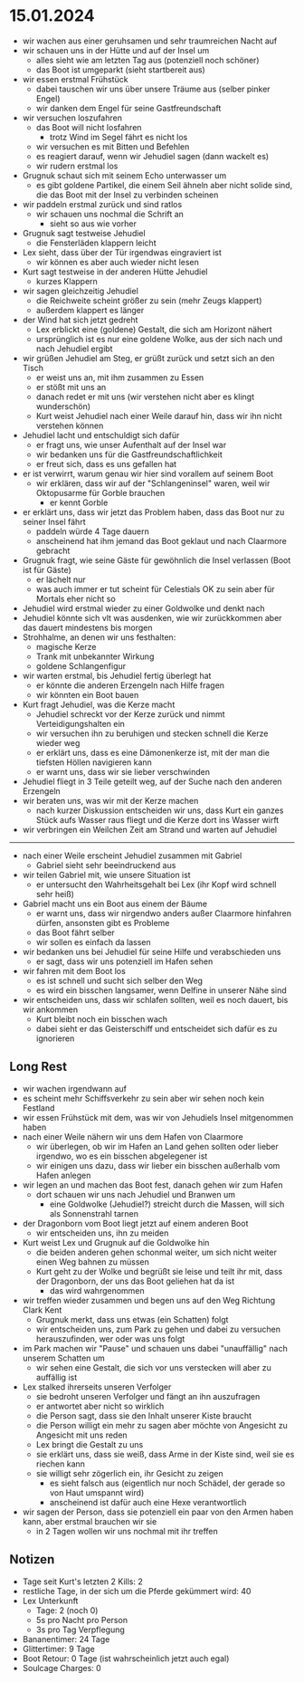 # 15.01.2024
- wir wachen aus einer geruhsamen und sehr traumreichen Nacht auf
- wir schauen uns in der Hütte und auf der Insel um
	- alles sieht wie am letzten Tag aus (potenziell noch schöner)
	- das Boot ist umgeparkt (sieht startbereit aus)
- wir essen erstmal Frühstück
	- dabei tauschen wir uns über unsere Träume aus (selber pinker Engel)
	- wir danken dem Engel für seine Gastfreundschaft
- wir versuchen loszufahren
	- das Boot will nicht losfahren
		- trotz Wind im Segel fährt es nicht los
	- wir versuchen es mit Bitten und Befehlen
	- es reagiert darauf, wenn wir Jehudiel sagen (dann wackelt es)
	- wir rudern erstmal los
- Grugnuk schaut sich mit seinem Echo unterwasser um
	- es gibt goldene Partikel, die einem Seil ähneln aber nicht solide sind, die das Boot mit der Insel zu verbinden scheinen
- wir paddeln erstmal zurück und sind ratlos
	- wir schauen uns nochmal die Schrift an
		- sieht so aus wie vorher
- Grugnuk sagt testweise Jehudiel
	- die Fensterläden klappern leicht
- Lex sieht, dass über der Tür irgendwas eingraviert ist
	- wir können es aber auch wieder nicht lesen
- Kurt sagt testweise in der anderen Hütte Jehudiel
	- kurzes Klappern
- wir sagen gleichzeitig Jehudiel
	- die Reichweite scheint größer zu sein (mehr Zeugs klappert)
	- außerdem klappert es länger
- der Wind hat sich jetzt gedreht
	- Lex erblickt eine (goldene) Gestalt, die sich am Horizont nähert
	- ursprünglich ist es nur eine goldene Wolke, aus der sich nach und nach Jehudiel ergibt
- wir grüßen Jehudiel am Steg, er grüßt zurück und setzt sich an den Tisch
	- er weist uns an, mit ihm zusammen zu Essen
	- er stößt mit uns an
	- danach redet er mit uns (wir verstehen nicht aber es klingt wunderschön)
	- Kurt weist Jehudiel nach einer Weile darauf hin, dass wir ihn nicht verstehen können
- Jehudiel lacht und entschuldigt sich dafür
	- er fragt uns, wie unser Aufenthalt auf der Insel war
	- wir bedanken uns für die Gastfreundschaftlichkeit
	- er freut sich, dass es uns gefallen hat
- er ist verwirrt, warum genau wir hier sind vorallem auf seinem Boot
	- wir erklären, dass wir auf der "Schlangeninsel" waren, weil wir Oktopusarme für Gorble brauchen
		- er kennt Gorble
- er erklärt uns, dass wir jetzt das Problem haben, dass das Boot nur zu seiner Insel fährt
	- paddeln würde 4 Tage dauern
	- anscheinend hat ihm jemand das Boot geklaut und nach Claarmore gebracht
- Grugnuk fragt, wie seine Gäste für gewöhnlich die Insel verlassen (Boot ist für Gäste)
	- er lächelt nur
	- was auch immer er tut scheint für Celestials OK zu sein aber für Mortals eher nicht so
- Jehudiel wird erstmal wieder zu einer Goldwolke und denkt nach
- Jehudiel könnte sich vlt was ausdenken, wie wir zurückkommen aber das dauert mindestens bis morgen
- Strohhalme, an denen wir uns festhalten:
	- magische Kerze
	- Trank mit unbekannter Wirkung
	- goldene Schlangenfigur
- wir warten erstmal, bis Jehudiel fertig überlegt hat
	- er könnte die anderen Erzengeln nach Hilfe fragen
	- wir könnten ein Boot bauen
- Kurt fragt Jehudiel, was die Kerze macht
	- Jehudiel schreckt vor der Kerze zurück und nimmt Verteidigungshalten ein
	- wir versuchen ihn zu beruhigen und stecken schnell die Kerze wieder weg
	- er erklärt uns, dass es eine Dämonenkerze ist, mit der man die tiefsten Höllen navigieren kann
	- er warnt uns, dass wir sie lieber verschwinden 
- Jehudiel fliegt in 3 Teile geteilt weg, auf der Suche nach den anderen Erzengeln
- wir beraten uns, was wir mit der Kerze machen
	- nach kurzer Diskussion entscheiden wir uns, dass Kurt ein ganzes Stück aufs Wasser raus fliegt und die Kerze dort ins Wasser wirft
- wir verbringen ein Weilchen Zeit am Strand und warten auf Jehudiel
---
- nach einer Weile erscheint Jehudiel zusammen mit Gabriel
	- Gabriel sieht sehr beeindruckend aus
- wir teilen Gabriel mit, wie unsere Situation ist
	- er untersucht den Wahrheitsgehalt bei Lex (ihr Kopf wird schnell sehr heiß)
- Gabriel macht uns ein Boot aus einem der Bäume
	- er warnt uns, dass wir nirgendwo anders außer Claarmore hinfahren dürfen, ansonsten gibt es Probleme
	- das Boot fährt selber
	- wir sollen es einfach da lassen
- wir bedanken uns bei Jehudiel für seine Hilfe und verabschieden uns
	- er sagt, dass wir uns potenziell im Hafen sehen
- wir fahren mit dem Boot los
	- es ist schnell und sucht sich selber den Weg
	- es wird ein bisschen langsamer, wenn Delfine in unserer Nähe sind
- wir entscheiden uns, dass wir schlafen sollten, weil es noch dauert, bis wir ankommen
	- Kurt bleibt noch ein bisschen wach
	- dabei sieht er das Geisterschiff und entscheidet sich dafür es zu ignorieren

## Long Rest
- wir wachen irgendwann auf
- es scheint mehr Schiffsverkehr zu sein aber wir sehen noch kein Festland
- wir essen Frühstück mit dem, was wir von Jehudiels Insel mitgenommen haben
- nach einer Weile nähern wir uns dem Hafen von Claarmore
	- wir überlegen, ob wir im Hafen an Land gehen sollten oder lieber irgendwo, wo es ein bisschen abgelegener ist
	- wir einigen uns dazu, dass wir lieber ein bisschen außerhalb vom Hafen anlegen
- wir legen an und machen das Boot fest, danach gehen wir zum Hafen
	- dort schauen wir uns nach Jehudiel und Branwen um
		- eine Goldwolke (Jehudiel?) streicht durch die Massen, will sich als Sonnenstrahl tarnen
- der Dragonborn vom Boot liegt jetzt auf einem anderen Boot
	- wir entscheiden uns, ihn zu meiden
- Kurt weist Lex und Grugnuk auf die Goldwolke hin
	- die beiden anderen gehen schonmal weiter, um sich nicht weiter einen Weg bahnen zu müssen
	- Kurt geht zu der Wolke und begrüßt sie leise und teilt ihr mit, dass der Dragonborn, der uns das Boot geliehen hat da ist
		- das wird wahrgenommen
- wir treffen wieder zusammen und begen uns auf den Weg Richtung Clark Kent
	- Grugnuk merkt, dass uns etwas (ein Schatten) folgt
	- wir entscheiden uns, zum Park zu gehen und dabei zu versuchen herauszufinden, wer oder was uns folgt
- im Park machen wir "Pause" und schauen uns dabei "unauffällig" nach unserem Schatten um
	- wir sehen eine Gestalt, die sich vor uns verstecken will aber zu auffällig ist
- Lex stalked ihrerseits unseren Verfolger
	- sie bedroht unseren Verfolger und fängt an ihn auszufragen
	- er antwortet aber nicht so wirklich
	- die Person sagt, dass sie den Inhalt unserer Kiste braucht
	- die Person willigt ein mehr zu sagen aber möchte von Angesicht zu Angesicht mit uns reden
	- Lex bringt die Gestalt zu uns
	- sie erklärt uns, dass sie weiß, dass Arme in der Kiste sind, weil sie es riechen kann
	- sie willigt sehr zögerlich ein, ihr Gesicht zu zeigen
		- es sieht falsch aus (eigentlich nur noch Schädel, der gerade so von Haut umspannt wird)
		- anscheinend ist dafür auch eine Hexe verantwortlich
- wir sagen der Person, dass sie potenziell ein paar von den Armen haben kann, aber erstmal brauchen wir sie
	- in 2 Tagen wollen wir uns nochmal mit ihr treffen

## Notizen
- Tage seit Kurt's letzten 2 Kills: 2
- restliche Tage, in der sich um die Pferde gekümmert wird: 40
- Lex Unterkunft
	- Tage: 2 (noch 0)
	- 5s pro Nacht pro Person
	- 3s pro Tag Verpflegung
- Bananentimer: 24 Tage
- Glittertimer: 9 Tage
- Boot Retour: 0 Tage (ist wahrscheinlich jetzt auch egal)
- Soulcage Charges: 0
